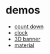 # demos
* [count down](https://xinx1n.github.io/demos/countDown/countDown.html)
* [clock](https://xinx1n.github.io/demos/clock/clock.html)
* [3D banner](https://xinx1n.github.io/demos/banner/banner.html)
* [material](https://xinx1n.github.io/demos/material/)

